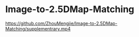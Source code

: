 # Image-to-2.5DMap-Matching




https://github.com/ZhouMengjie/Image-to-2.5DMap-Matching/supplementrary.mp4


